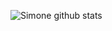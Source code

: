 ![Simone github stats](https://github-readme-stats.vercel.app/api?username=simonemargio&count_private=true&show_icons=true&hide=prs,issues)



